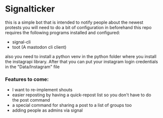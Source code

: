 # Signalticker
this is a simple bot that is intended to notify people about the newest protests
you will need to do a bit of configuration in beforehand
this repo requires the following programs installed and configured:
- signal-cli
- toot (A mastodon cli client)

also you need to install a python venv in the python folder where you install the instagrapi library. After that you can put your instagram login credentials in the "Data/Instagram" file

### Features to come:
- I want to re-implement shouts
- easier reposting by having a quick-repost list so you don't have to do the post command
- a special command for sharing a post to a list of groups too
- adding people as admins via signal
